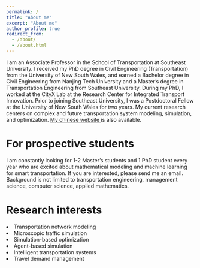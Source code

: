 ```yaml
---
permalink: /
title: "About me"
excerpt: "About me"
author_profile: true
redirect_from: 
  - /about/
  - /about.html
---
```


I am an Associate Professor in the School of Transportation at Southeast University. I received my PhD degree in Civil Engineering (Transportation) from the University of New South Wales, and earned a Bachelor degree in Civil Engineering from Nanjing Tech University and a Master’s degree in Transportation Engineering from Southeast University. During my PhD, I worked at the CityX Lab at the Research Center for Integrated Transport Innovation. Prior to joining Southeast University, I was a Postdoctoral Fellow at the University of New South Wales for two years. My current research centers on complex and future transportation system modeling, simulation, and optimization.
<a href="https://tc.seu.edu.cn/2023/1109/c25722a471750/page.htm"> My chinese website </a> is also available.

For prospective students
======
I am constantly looking for 1-2 Master’s students and 1 PhD student every year who are excited about mathematical modeling and machine learning for smart transportation. If you are interested, please send me an email. Background is not limited to transportation engineering, management science, computer science, applied mathematics.

Research interests
======
<li> Transportation network modeling </li> 
<li> Microscopic traffic simulation </li>
<li> Simulation-based optimization </li>
<li> Agent-based simulation </li>
<li> Intelligent transportation systems </li>
<li> Travel demand management </li>
